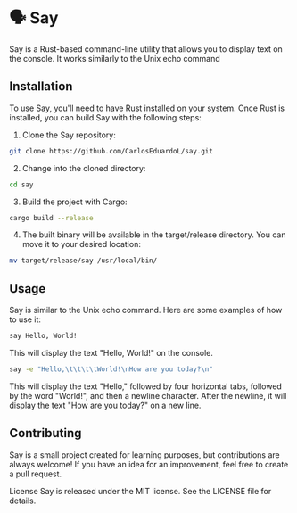 # 🗣️ Say

Say is a Rust-based command-line utility that allows you to display text on the console. It works similarly to the Unix echo command

## Installation
To use Say, you'll need to have Rust installed on your system. Once Rust is installed, you can build Say with the following steps:

1. Clone the Say repository:
```bash
git clone https://github.com/CarlosEduardoL/say.git
```
2. Change into the cloned directory:
```bash
cd say
```
3. Build the project with Cargo:
```bash
cargo build --release
```
4. The built binary will be available in the target/release directory. You can move it to your desired location:
```bash
mv target/release/say /usr/local/bin/
```

## Usage
Say is similar to the Unix echo command. Here are some examples of how to use it:
```bash
say Hello, World!
```
This will display the text "Hello, World!" on the console.

```bash
say -e "Hello,\t\t\t\tWorld!\nHow are you today?\n"
```
This will display the text "Hello," followed by four horizontal tabs, followed by the word "World!", and then a newline character. After the newline, it will display the text "How are you today?" on a new line.

## Contributing
Say is a small project created for learning purposes, but contributions are always welcome! If you have an idea for an improvement, feel free to create a pull request.

License
Say is released under the MIT license. See the LICENSE file for details.

